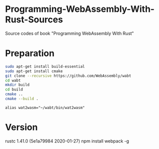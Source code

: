 # Programming-WebAssembly-With-Rust-Sources
Source codes of book "Programming WebAssembly With Rust"

# Preparation
```bash
sudo apt-get install build-essential
sudo apt-get install cmake
git clone --recursive https://github.com/WebAssembly/wabt
cd wabt
mkdir build
cd build
cmake ..
cmake --build .
```

```
alias wat2wasm="~/wabt/bin/wat2wasm"
```

# Version
rustc 1.41.0 (5e1a79984 2020-01-27)
npm install webpack -g